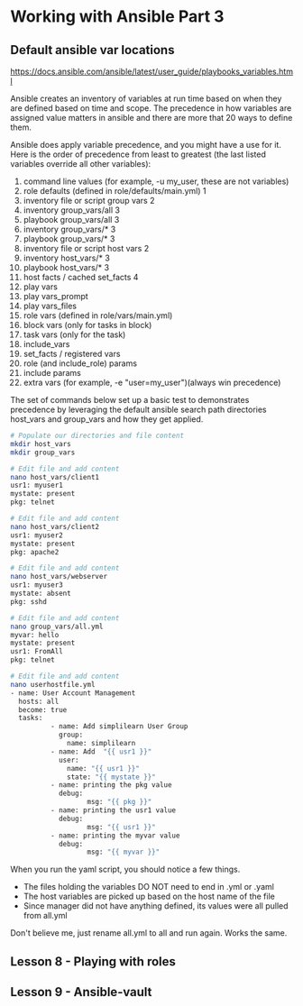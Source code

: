 
# Working with Ansible Part 3

## Default ansible var locations

https://docs.ansible.com/ansible/latest/user_guide/playbooks_variables.html

Ansible creates an inventory of variables at run time based on when they are defined based on time and scope.  The precedence in how variables are assigned value matters in ansible and there are more that 20 ways to define them.

Ansible does apply variable precedence, and you might have a use for it. Here is the order of precedence from least to greatest (the last listed variables override all other variables):

1. command line values (for example, -u my_user, these are not variables)
2. role defaults (defined in role/defaults/main.yml) 1
3. inventory file or script group vars 2
4. inventory group_vars/all 3
5. playbook group_vars/all 3
6. inventory group_vars/* 3
7. playbook group_vars/* 3
8. inventory file or script host vars 2
9. inventory host_vars/* 3
10. playbook host_vars/* 3
11. host facts / cached set_facts 4
12. play vars
13. play vars_prompt
14. play vars_files
15. role vars (defined in role/vars/main.yml)
16. block vars (only for tasks in block)
17. task vars (only for the task)
18. include_vars
19. set_facts / registered vars
20. role (and include_role) params
21. include params
22. extra vars (for example, -e "user=my_user")(always win precedence)

The set of commands below set up a basic test to demonstrates precedence by leveraging the default ansible search path directories host_vars and group_vars and how they get applied.

```bash
# Populate our directories and file content
mkdir host_vars
mkdir group_vars 

# Edit file and add content
nano host_vars/client1 
usr1: myuser1
mystate: present
pkg: telnet

# Edit file and add content
nano host_vars/client2 
usr1: myuser2
mystate: present
pkg: apache2

# Edit file and add content
nano host_vars/webserver
usr1: myuser3
mystate: absent
pkg: sshd

# Edit file and add content
nano group_vars/all.yml 
myvar: hello
mystate: present
usr1: FromAll
pkg: telnet

# Edit file and add content
nano userhostfile.yml 
- name: User Account Management
  hosts: all
  become: true
  tasks:
          - name: Add simplilearn User Group
            group:
              name: simplilearn
          - name: Add  "{{ usr1 }}"
            user:
              name: "{{ usr1 }}"
              state: "{{ mystate }}"
          - name: printing the pkg value
            debug:
                   msg: "{{ pkg }}"
          - name: printing the usr1 value
            debug:
                   msg: "{{ usr1 }}"
          - name: printing the myvar value
            debug:
                   msg: "{{ myvar }}"
```

When you run the yaml script, you should notice a few things.

- The files holding the variables DO NOT need to end in .yml or .yaml
- The host variables are picked up based on the host name of the file
- Since manager did not have anything defined, its values were all pulled from all.yml

Don't believe me, just rename all.yml to all and run again.  Works the same.

## Lesson 8 - Playing with roles

## Lesson 9 - Ansible-vault
